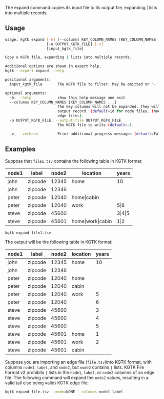 The expand command copies its input file to its output file,
expanding | lists into multiple records.

## Usage

```bash
usage: kgtk expand [-h] [--columns KEY_COLUMN_NAMES [KEY_COLUMN_NAMES ...]]
                   [-o OUTPUT_KGTK_FILE] [-v]
                   [input_kgtk_file]

Copy a KGTK file, expanding | lists into multiple records. 

Additional options are shown in expert help.
kgtk --expert expand --help

positional arguments:
  input_kgtk_file       The KGTK file to filter. May be omitted or '-' for stdin (default=-).

optional arguments:
  -h, --help            show this help message and exit
  --columns KEY_COLUMN_NAMES [KEY_COLUMN_NAMES ...]
                        The key columns will not be expanded. They will be repeated on each
                        output record. (default=id for node files, (node1, label, node2) for
                        edge files).
  -o OUTPUT_KGTK_FILE, --output-file OUTPUT_KGTK_FILE
                        The KGTK file to write (default=-).

  -v, --verbose         Print additional progress messages (default=False).
```

## Examples

Suppose that `file1.tsv` contains the following table in KGTK format:

| node1 | label   | node2 | location          | years   |
| ----- | ------- | ----- | ----------------- | ------- |
| john  | zipcode | 12345 | home              | 10      |
| john  | zipcode | 12346 |                   |         |
| peter | zipcode | 12040 | home\|cabin       |         |
| peter | zipcode | 12040 | work              | 5\|6    |
| steve | zipcode | 45600 |                   | 3\|4\|5 |
| steve | zipcode | 45601 | home\|work\|cabin | 1\|2    |

```bash
kgtk expand file1.tsv
```

The output will be the following table in KGTK format:

| node1 | label   | node2 | location  | years |
| ----- | ------- | ----- | --------- | ----- |
| john  | zipcode | 12345 | home      | 10    |
| john  | zipcode | 12346 |           |       |
| peter | zipcode | 12040 | home      |       |
| peter | zipcode | 12040 | cabin     |       |
| peter | zipcode | 12040 | work      | 5     |
| peter | zipcode | 12040 |           | 6     |
| steve | zipcode | 45600 |           | 3     |
| steve | zipcode | 45600 |           | 4     |
| steve | zipcode | 45600 |           | 5     |
| steve | zipcode | 45601 | home      | 1     |
| steve | zipcode | 45601 | work      | 2     |
| steve | zipcode | 45601 | cabin     |       |

Suppose you are importing an edge file (`file.tsv`)into KGTK format, with
columns `node1`, `label`, and `node2`, but `node2` contains `|` lists.  KGTK
File Format v2 prohibits `|` lists in the `node1`, `label`, or `node2` columns
of an edge file.  The following command will expand the `node2` values, resulting
in a valid (all else being valid) KGTK edge file:

```bash
kgtk expand file.tsv --mode=NONE --columns node1 label
```
